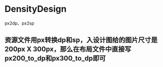 # DensityDesign
px2dp、px2sp
## 资源文件用px转换dp和sp，入设计图给的图片尺寸是 200px X 300px，那么在布局文件中直接写px200_to_dp和px300_to_dp即可
